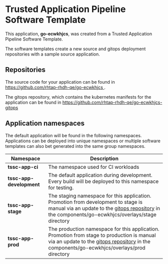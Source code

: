 # Trusted Application Pipeline Software Template

This application, **go-ecwkhjcs**, was created from a Trusted Application Pipeline Software Template.

The software templates create a new source and gitops deployment repositories with a sample source application. 

## Repositories

The source code for your application can be found in [https://github.com/rhtap-rhdh-qe/go-ecwkhjcs ](https://github.com/rhtap-rhdh-qe/go-ecwkhjcs ).
 
The gitops repository, which contains the kubernetes manifests for the application can be found in 
[https://github.com/rhtap-rhdh-qe/go-ecwkhjcs-gitops ](https://github.com/rhtap-rhdh-qe/go-ecwkhjcs-gitops ) 

## Application namespaces 

The default application will be found in the following namespaces. Applications can be deployed into unique namespaces or multiple software templates can also bet generated into the same group namespaces.  

|  Namespace   |  Description   |  
| -------- | -------- |
| **tssc-app-ci** | The namespace used for CI workloads |
| **tssc-app-development** | The default application during development. Every build will be deployed to this namespace for testing. |
| **tssc-app-stage** | The staging namespace for this application. Promotion from development to stage is manual via an update to the [gitops repository](https://github.com/rhtap-rhdh-qe/go-ecwkhjcs-gitops ) in the components/go-ecwkhjcs/overlays/stage directory |
| **tssc-app-prod** | The production namespace for this application. Promotion from stage to production is manual via an update to the [gitops repository](https://github.com/rhtap-rhdh-qe/go-ecwkhjcs-gitops ) in the components/go-ecwkhjcs/overlays/prod directory |